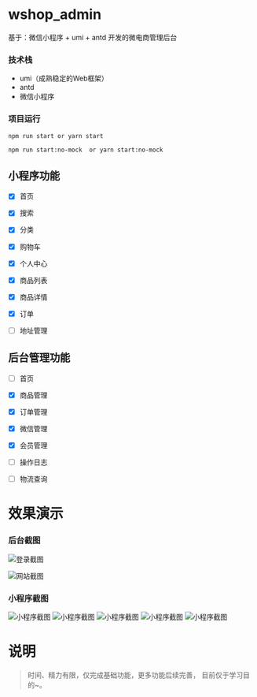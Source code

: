 # wshop_admin
基于：微信小程序 + umi + antd 开发的微电商管理后台


### 技术栈
- umi（成熟稳定的Web框架）
- antd
- 微信小程序


### 项目运行

```
npm run start or yarn start

npm run start:no-mock  or yarn start:no-mock 

```

## 小程序功能
- [x] 首页
- [x] 搜索
- [x] 分类
- [x] 购物车
- [x] 个人中心
- [x] 商品列表
- [x] 商品详情
- [x] 订单
- [ ] 地址管理


## 后台管理功能
- [ ] 首页
- [x] 商品管理 
- [x] 订单管理
- [x] 微信管理
- [x] 会员管理
- [ ] 操作日志
- [ ] 物流查询



# 效果演示
### 后台截图
 ![登录截图](https://github.com/weiQing88/wshop/blob/master/public/screenshots/20200106111753.png)
 
 ![网站截图](https://github.com/weiQing88/wshop/blob/master/public/screenshots/45234234.png)
 
### 小程序截图

![小程序截图](https://github.com/weiQing88/wshop/blob/master/public/screenshots/erereer132405.png)
![小程序截图](https://github.com/weiQing88/wshop/blob/master/public/screenshots/20200106132441.png)
![小程序截图](https://github.com/weiQing88/wshop/blob/master/public/screenshots/20200106132510.png)
![小程序截图](https://github.com/weiQing88/wshop/blob/master/public/screenshots/20200106132525.png)
![小程序截图](https://github.com/weiQing88/wshop/blob/master/public/screenshots/20200106132625.png)


# 说明
>  时间、精力有限，仅完成基础功能，更多功能后续完善， 目前仅于学习目的~。
